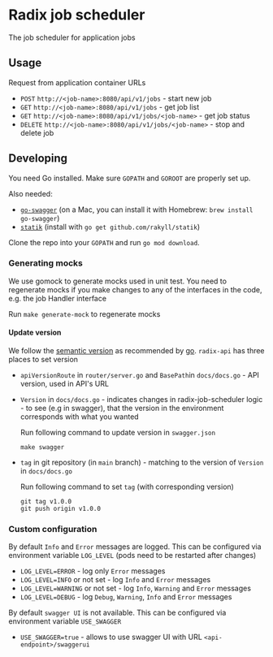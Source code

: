 # Radix job scheduler
The job scheduler for application jobs

## Usage
Request from application container URLs
* `POST` `http://<job-name>:8080/api/v1/jobs` - start new job 
* `GET` `http://<job-name>:8080/api/v1/jobs` - get job list
* `GET` `http://<job-name>:8080/api/v1/jobs/<job-name>` - get job status 
* `DELETE` `http://<job-name>:8080/api/v1/jobs/<job-name>` - stop and delete job 

## Developing

You need Go installed. Make sure `GOPATH` and `GOROOT` are properly set up.

Also needed:

- [`go-swagger`](https://github.com/go-swagger/go-swagger) (on a Mac, you can install it with Homebrew: `brew install go-swagger`)
- [`statik`](https://github.com/rakyll/statik) (install with `go get github.com/rakyll/statik`)

Clone the repo into your `GOPATH` and run `go mod download`.

### Generating mocks
We use gomock to generate mocks used in unit test.
You need to regenerate mocks if you make changes to any of the interfaces in the code, e.g. the job Handler interface

Run `make generate-mock` to regenerate mocks

#### Update version
We follow the [semantic version](https://semver.org/) as recommended by [go](https://blog.golang.org/publishing-go-modules).
`radix-api` has three places to set version
* `apiVersionRoute` in `router/server.go` and `BasePath`in `docs/docs.go` - API version, used in API's URL
* `Version` in `docs/docs.go` - indicates changes in radix-job-scheduler logic - to see (e.g in swagger), that the version in the environment corresponds with what you wanted

  Run following command to update version in `swagger.json`
    ```
    make swagger
    ``` 

* `tag` in git repository (in `main` branch) - matching to the version of `Version` in `docs/docs.go`

  Run following command to set `tag` (with corresponding version)
    ```
    git tag v1.0.0
    git push origin v1.0.0
    ```

### Custom configuration

By default `Info` and `Error` messages are logged. This can be configured via environment variable `LOG_LEVEL` (pods need to be restarted after changes)
* `LOG_LEVEL=ERROR` - log only `Error` messages
* `LOG_LEVEL=INFO` or not set - log `Info` and `Error` messages
* `LOG_LEVEL=WARNING` or not set - log `Info`, `Warning` and `Error` messages
* `LOG_LEVEL=DEBUG` - log `Debug`, `Warning`, `Info` and `Error` messages

By default `swagger UI` is not available. This can be configured via environment variable `USE_SWAGGER`
* `USE_SWAGGER=true` - allows to use swagger UI with URL `<api-endpoint>/swaggerui`
